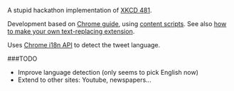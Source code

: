 A stupid hackathon implementation of [XKCD 481](https://xkcd.com/481/).

Development based on [Chrome guide](https://developer.chrome.com/extensions/getstarted), using [content scripts](https://developer.chrome.com/extensions/content_scripts). See also [how to make your own text-replacing extension](http://9to5google.com/2015/06/14/how-to-make-a-chrome-extensions/).

Uses [Chrome i18n API](https://developer.chrome.com/extensions/i18n) to detect the tweet language.

###TODO

* Improve language detection (only seems to pick English now)
* Extend to other sites: Youtube, newspapers...
